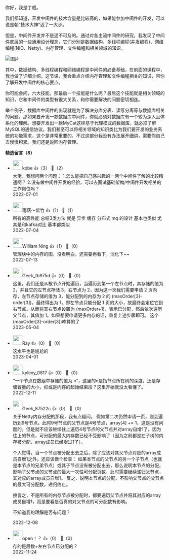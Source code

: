 你好，我是丁威。

我们都知道，开发中间件的技术含量是比较高的，如果能参加中间件的开发，可以说是朝“技术大神”迈了一大步。

但是，中间件开发并不是遥不可及的。通过对各主流中间件的研究，我发现了中间件底层的一些通用设计理念，它们分别是数据结构、多线程编程(并发编程)、网络编程(NIO、Netty)、内存管理、文件编程和相关领域的知识。

![图片](https://static001.geekbang.org/resource/image/31/17/31d94210dfe6e325f413a97c00461617.jpg?wh=1920x1434)

其中，数据结构、多线程编程和网络编程是中间件的必备基础，在前面的课程中，我也做了详细介绍。这节课，我会重点介绍内存管理和文件编程相关的知识，带你了解开发中间件的核心要点。

你可能会问，六大技能，那最后一个技能是什么呢？最后这个技能就是相关领域的知识，它和中间件的类型有很大关系，和你需要解决的问题密切相连。

举个例子，数据库中间件的出现就是为了解决分库分表、读写分离等与数据库相关的问题。那如果要开发一款数据库中间件，你就必须对数据库有一个较为深入且体系化的理解。想要开发出一款MyCat这样基于代理模式的数据库，就必须了解MySQL的通信协议。我们甚至可以将相关领域的知识类比为我们要开发的业务系统的功能需求，这个是非常重要的。不过这部分我没有办法展开细讲，需要你自己去慢慢积累。我们还是说回内存管理。
<div><strong>精选留言（8）</strong></div><ul>
<li><img src="https://static001.geekbang.org/account/avatar/00/11/ca/07/22dd76bf.jpg" width="30px"><span>kobe</span> 👍（3） 💬（2）<div>大佬，我想问两个问题：
1.怎么能把自己感兴趣的一两个中间件了解的比较精通啊？
2.没有做中间件开发的经验，可以去面试基础架构&#47;中间件开发相关的工作岗位吗？</div>2022-07-01</li><br/><li><img src="https://static001.geekbang.org/account/avatar/00/19/6b/e9/7620ae7e.jpg" width="30px"><span>雨落～紫竹</span> 👍（1） 💬（1）<div>所有的高性能 总结3类方法 就是 异步 缓存 分布式 mq 的设计 基本也类似 尤其是和kafka对比 基本都类似</div>2022-07-04</li><br/><li><img src="https://static001.geekbang.org/account/avatar/00/18/4b/d7/f46c6dfd.jpg" width="30px"><span>William Ning</span> 👍（1） 💬（0）<div>管理块中的内存的图，没看明白，还需要再看下，消化下~~</div>2022-07-13</li><br/><li><img src="" width="30px"><span>Geek_fb975d</span> 👍（0） 💬（0）<div>这里，我们还是从根节点开始遍历，当遍历到第一个左节点时，其存储的值为 2，并且它的左节点存储 3，右节点为 2，因为这一次我们需要申请 2 页内存，左节点存储的值为 3，能分配到的内存为 2 的 (maxOrder[3]-order[3])，最终得出为 1，即左节点只能分配 1 页的大小，故最终会定位它到右节点。从而将其右节点设置为 (maxOrder+1)，表示已分配，然后依次遍历父节点，其值加 1。如果想要申请更多内存的话，重复上述步骤即可。
这个(maxOrder[3]-order[3])咋算的了</div>2023-05-04</li><br/><li><img src="https://static001.geekbang.org/account/avatar/00/10/ed/ea/a2175a73.jpg" width="30px"><span>Ray</span> 👍（0） 💬（0）<div>这水平也是尴尬的</div>2023-04-01</li><br/><li><img src="https://static001.geekbang.org/account/avatar/00/10/4d/54/9c214885.jpg" width="30px"><span>kylexy_0817</span> 👍（0） 💬（0）<div>“一个节点在数组中存储的值为 n”，这里的n是指节点所在树的深度，还是存储容量的大小，抑或是内存的起始结束段？这里开始就没太看懂了。</div>2022-12-11</li><br/><li><img src="" width="30px"><span>Geek_87522c</span> 👍（0） 💬（0）<div>关于Netty内存分配的那段，我有点疑问。
假如第二次仍然申请一页，则会遍历到9号节点。此时9号节点的父节点是4号节点，array[4] += 1，这是没有问题的。但是就不应该继续往上遍历4号节点的父节点并对array自增1了。因为往上的节点，可分配的最大内存数已经不受影响了（因为之前都是左子树的内存被分配，array成员已经增过1了）。

个人觉得，当一个节点被分配出去之后，除了应该对其父节点对应的array成员自增1之外，还应该做个检查：
如果本节点的父节点的另一个子节点（也就是本节点的兄弟节点）或其子节点没有被分配出去，那么说明本节点的分配，影响了父节点的父节点的最大一次性可分配页数，此时需要继续递归父节点，其对应的array成员自增1。
反之，说明本节点的分配，不影响父节点的父节点的最大可分配数，递归终止。

换言之，不是所有的内存节点被分配时，都要遍历父节点并将其对应的array成员自增1，而是要看是否真的对父节点的可分配数有影响。

不知道我的理解是否有问题？</div>2022-12-08</li><br/><li><img src="https://static001.geekbang.org/account/avatar/00/22/c6/36/70f2083c.jpg" width="30px"><span>open！？</span> 👍（0） 💬（0）<div>存的是层数+左右节点已分配的？</div>2022-11-24</li><br/>
</ul>